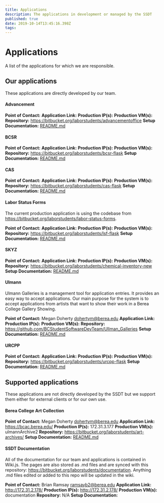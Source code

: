 ```yaml
---
title: Applications
description: The applications in development or managed by the SSDT
published: true
date: 2019-10-14T13:45:16.398Z
tags: 
---
```


# Applications
A list of the applications for which we are responsible.

## Our applications
These applications are directly developed by our team.

#### Advancement
<DESCRIPTION>

**Point of Contact:** 
**Application Link:**
**Production IP(s):**
**Production VM(s):**
**Repository:** https://bitbucket.org/laborstudents/advancementoffice
**Setup Documentation:** [README.md](https://bitbucket.org/laborstudents/advancementoffice/src/development/README.md)

#### BCSR
<DESCRIPTION>

**Point of Contact:** 
**Application Link:**
**Production IP(s):**
**Production VM(s):**
**Repository:** https://bitbucket.org/laborstudents/bcsr-flask
**Setup Documentation:** [README.md](https://bitbucket.org/laborstudents/bcsr-flask/src/master/README.md)

#### CAS
<DESCRIPTION>

**Point of Contact:** 
**Application Link:**
**Production IP(s):**
**Production VM(s):**
**Repository:** https://bitbucket.org/laborstudents/cas-flask
**Setup Documentation:** [README.md](https://bitbucket.org/laborstudents/cas-flask/src/development/README.md)

#### Labor Status Forms
<DESCRIPTION>

The current production application is using the codebase from https://bitbucket.org/laborstudents/labor-status-forms.

**Point of Contact:** 
**Application Link:**
**Production IP(s):**
**Production VM(s):**
**Repository:** https://bitbucket.org/laborstudents/lsf-flask
**Setup Documentation:** [README.md](https://bitbucket.org/laborstudents/lsf-flask/src/development/README.md)

#### SKYZ
<DESCRIPTION>

**Point of Contact:** 
**Application Link:**
**Production IP(s):**
**Production VM(s):**
**Repository:** https://bitbucket.org/laborstudents/chemical-inventory-new
**Setup Documentation:** [README.md](https://bitbucket.org/laborstudents/chemical-inventory-new/src/master/README.md)

#### Ulmann
Ulmann Galleries is a management tool for application entries. It provides an easy way to accept applications. Our main purpose for the system is to accept applications from artists that want to show their work in a Berea College Gallery Showing.

**Point of Contact:** Megan Doherty <dohertym@berea.edu>
**Application Link:**
**Production IP(s):**
**Production VM(s):**
**Repository:** https://github.com/BCStudentSoftwareDevTeam/Ullman_Galleries
**Setup Documentation:** [README.md](https://github.com/BCStudentSoftwareDevTeam/Ullman_Galleries/blob/development/README.md)

#### URCPP
<DESCRIPTION>

**Point of Contact:** 
**Application Link:**
**Production IP(s):**
**Production VM(s):**
**Repository:** https://bitbucket.org/laborstudents/urcpp-flask
**Setup Documentation:** [README.md](https://bitbucket.org/laborstudents/urcpp-flask/src/development/README.md)


## Supported applications
These applications are not directly developed by the SSDT but we support them either for external clients or for our own use.

#### Berea College Art Collection
<DESCRIPTION>

**Point of Contact:** Megan Doherty <dohertym@berea.edu>
**Application Link:** https://bcac.berea.edu/
**Production IP(s):** 172.31.3.177
**Production VM(s):** ulmannArchive2
**Repository:** https://bitbucket.org/laborstudents/art-archives/
**Setup Documentation:** [README.md](https://bitbucket.org/laborstudents/art-archives/src/master/README.md)

#### SSDT Documentation
All of the documentation for our team and applications is contained in Wiki.js. The pages are also stored as .md files and are synced with this repository: https://bitbucket.org/laborstudents/documentation. Anything .md files edited or added to this repo will be updated in the wiki.

**Point of Contact:** Brian Ramsay <ramsayb2@berea.edu>
**Application Link:** http://172.31.2.178/
**Production IP(s):** http://172.31.2.178/
**Production VM(s):** documentation
**Repository:** N/A
**Setup Documentation:** 

